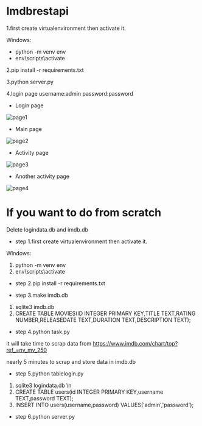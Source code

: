 # Imdbrestapi


1.first create virtualenvironment then activate it.

Windows:
 -  python -m venv env
 -  env\scripts\activate

2.pip install -r requirements.txt

3.python server.py

4.login page 
username:admin 
password:password

* Login page

![page1](https://user-images.githubusercontent.com/26074662/71502561-e75c1b00-2896-11ea-8b8d-4260ebcc98ce.png)

* Main page

![page2](https://user-images.githubusercontent.com/26074662/71502585-00fd6280-2897-11ea-9baa-6db9f82811a1.png)

* Activity page

![page3](https://user-images.githubusercontent.com/26074662/71502604-1d010400-2897-11ea-8e47-a27dcea7c919.png)

* Another activity page

![page4](https://user-images.githubusercontent.com/26074662/71502617-30ac6a80-2897-11ea-9f33-6371e70e5922.png)




# If you want to do from scratch

Delete logindata.db and imdb.db

* step 1.first create virtualenvironment then activate it.

Windows:
1. python -m venv env
2. env\scripts\activate


* step 2.pip install -r requirements.txt


* step 3.make imdb.db

1. sqlite3 imdb.db 
2. CREATE TABLE MOVIES(ID INTEGER PRIMARY KEY,TITLE TEXT,RATING NUMBER,RELEASEDATE TEXT,DURATION TEXT,DESCRIPTION TEXT);


* step 4.python task.py

it will take time to scrap data from https://www.imdb.com/chart/top?ref_=nv_mv_250 

nearly 5 minutes to scrap and store data in imdb.db


* step 5.python tablelogin.py

1. sqlite3 logindata.db \n
2. CREATE TABLE users(id INTEGER PRIMARY KEY,username TEXT,password TEXT); 
3. INSERT INTO users(username,password) VALUES('admin','password'); 

* step 6.python server.py

